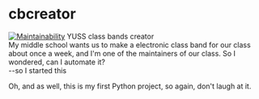 # cbcreator
[![Maintainability](https://api.codeclimate.com/v1/badges/134b9c6cc32b79e733ea/maintainability)](https://codeclimate.com/github/myzhang1029/cbcreator/maintainability)
YUSS class bands creator  
My middle school wants us to make a electronic class band
for our class about once a week, and I'm one of the maintainers of our class.
So I wondered, can I automate it?  
--so I started this  

Oh, and as well, this is my first Python project, so again, don't laugh at it.
